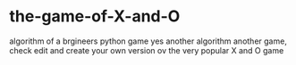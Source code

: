 # the-game-of-X-and-O
algorithm of a brgineers python game
 yes another algorithm another game, check edit and create your own version ov the very popular X and O game
 
